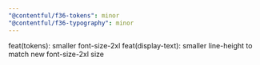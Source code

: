 ```yaml
---
"@contentful/f36-tokens": minor
"@contentful/f36-typography": minor
---
```


feat(tokens): smaller font-size-2xl
feat(display-text): smaller line-height to match new font-size-2xl size
